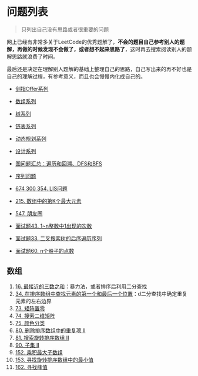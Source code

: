 # 问题列表
>只列出自己没有思路或者很重要的问题

网上已经有非常多关于LeetCode的优秀题解了，**不会的题目自己参考别人的题解，再做的时候发现不会做了，或者想不起来思路了**，这时再去搜索阅读别人的题解思路就浪费了时间。

最后还是决定在理解别人题解的基础上整理自己的思路，自己写出来的再不好也是自己的理解过程，有参考意义，而且也会慢慢内化成自己的。

- [剑指Offer系列](/leetcode/problems/offer_sword)
- [数组系列](/leetcode/problems/array)
- [树系列](/leetcode/problems/tree)
- [链表系列](/leetcode/problems/linked_list)
- [动态规划系列](/leetcode/problems/dp)
- [设计系列](/leetcode/problems/design)
- [图问题汇总：遍历和回溯、DFS和BFS](/leetcode/problems/graph)
- [序列问题](/leetcode/problems/sequential)
- [674 300 354. LIS问题](/leetcode/problems/lis)

- [215. 数组中的第K个最大元素](/leetcode/problems/215-kth-largest-element)
- [547. 朋友圈](/leetcode/problems/547-friend-circles)
- [面试题43. 1~n整数中1出现的次数](/leetcode/problems/offer-43-calculate-one)
- [面试题33. 二叉搜索树的后序遍历序列](/leetcode/problems/offer-33)
- [面试题60. n个骰子的点数](/leetcode/problems/offer-60)

## 数组
1. [16. 最接近的三数之和](https://leetcode-cn.com/problems/3sum-closest/)：暴力法，或者排序后利用二分查找
3. [34. 在排序数组中查找元素的第一个和最后一个位置](https://leetcode-cn.com/problems/find-first-and-last-position-of-element-in-sorted-array/)：d二分查找中确定重复元素的左右边界
4. [73. 矩阵置零](/leetcode/problems/73)
5. [74. 搜索二维矩阵](/leetcode/problems/74)
6. [75. 颜色分类](/leetcode/problems/75)
7. [80. 删除排序数组中的重复项 II](/leetcode/problems/80)
8. [81. 搜索旋转排序数组 II](/leetcode/problems/81)
9. [90. 子集 II](/leetcode/problems/90)
10. [152. 乘积最大子数组](/leetcode/problems/152)
11. [153. 寻找旋转排序数组中的最小值](/leetcode/problems/153)
12. [162. 寻找峰值](/leetcode/problems/162)